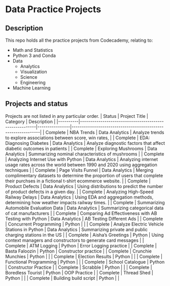 # Data Practice Projects

## Description
This repo holds all the practice projects from Codecademy, relating to:
- Math and Statistics
- Python 3 and Conda
- Data 
  - Analytics
  - Visualization
  - Science
  - Engineering
- Machine Learning
## Projects and status
Projects are not listed in any particular order.
| Status   | Project Title                                          | Category       | Description                                                  |
|----------|--------------------------------------------------------|----------------|--------------------------------------------------------------|
| Complete | NBA Trends                                             | Data Analytics | Analyze trends to explore associations between score, win rates,  |
| Complete | EDA: Diagnosing Diabetes                               | Data Analytics | Analyze diagnostic factors that affect diabetic outcomes in patients |
| Complete | Exploring Mushrooms                                    | Data Analytics | Summarizing nominal characteristics of mushrooms             |
| Complete | Analyzing Internet Use with Python                     | Data Analytics | Analyzing internet usage rates across the world between 1990 and 2020 using aggregation techniques |
| Complete | Page Visits Funnel                                     | Data Analytics | Merging complimentary datasets to determine the proportion of users that complete their purchses in a fictional t-shirt ecommerce website.  |
| Complete | Product Defects                                        | Data Analytics | Using distributions to predict the number of product defects in a given day. |
| Complete | Analyzing High-Speed Railway Delays                    | Data Analytics | Using EDA and aggregation methods, determining how weather impacts railway times. |
| Complete | Summarizing Automobile Evaluation Data                 | Data Analytics | Summarizing categorical data of cat manufacturers            |
| Complete | Comparing Ad Effectiveness with AB Testing with Python | Data Analytics | AB Testing Different Ads                                     |
| Complete | Concurrent Programming                                 | Python         |                                                              |
| Complete | Analyze Electric Vehicle Stations in Python            | Data Analytics | Summarizing private and public charging stations in the US   |
| Complete | Aisha’s Greetings                                      | Python         | Using context managers and constructors to generate card messages |
| Complete | ATM Logging                                            | Python         | Error Logging practice                                       |
| Complete | Basta Faloozin                                         | Python         | Constructor practice                                         |
| Complete | Crunchie Munchies                                      | Python         |                                                              |
| Complete | Election Results                                       | Python         |                                                              |
| Complete | Functional Programming                                 | Python         |                                                              |
| Complete | School Catalogue                                       | Python         | Constructor Practice                                         |
| Complete | Scrabble                                               | Python         |                                                              |
| Complete | Boredless Tourist                                      | Python         | OOP Practice                                                 |
| Complete | Thread Shed                                            | Python         |                                                              |
| Complete | Building build script                                  | Python         |                                                              |
